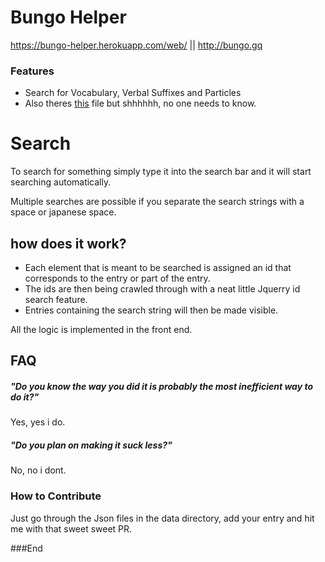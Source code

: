 # Bungo Helper
https://bungo-helper.herokuapp.com/web/ || http://bungo.gq

### Features
- Search for Vocabulary, Verbal Suffixes and Particles
- Also theres [this](https://bungo-helper.herokuapp.com/web/misc/Bungo-Meyer_Alle_S%C3%A4tze_mit_%C3%9Cbersetzung.pdf "this") file but shhhhhh, no one needs to know.

# Search

To search for something simply type it into the search bar and it will start searching automatically.

Multiple searches are possible if you separate the search strings with a space or japanese space.

## how does it work?
- Each element that is meant to be searched is assigned an id that corresponds to the entry or part of the entry.
- The ids are then being crawled through with a neat little Jquerry id search feature.
- Entries containing the search string will then be made visible.

All the logic is implemented in the front end.

## FAQ

##### "Do you know the way you did it is probably the most inefficient way to do it?"
Yes, yes i do.

##### "Do you plan on making it suck less?"
No, no i dont.

### How to Contribute
Just go through the Json files in the data directory, add your entry and hit me with that sweet sweet PR.

###End
